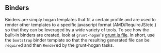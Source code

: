 ## Binders ##

Binders are simply hogan templates that fit a certain profile and are used to render other templates to
a specific javascript format (AMD/RequireJS/etc.) so that they can be leveraged by a wide variety of 
tools. 
To see how the built-in binders are created, look at `grunt-hogan`'s 
[grunt.js file](https://github.com/automatonic/grunt-hogan/blob/master/grunt.js).
In short, use the `bootstrap` binder template so that the resulting generated
file can be `require`d and then `Render`ed by the grunt-hogan tasks. 

